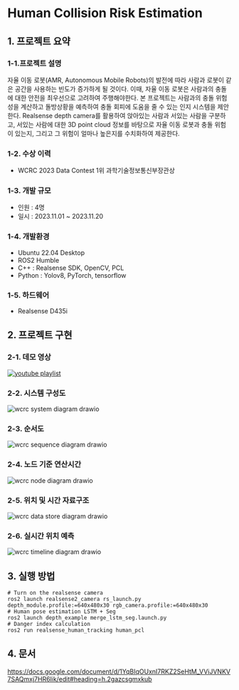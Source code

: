 # Human Collision Risk Estimation
## 1. 프로젝트 요약
### 1-1.프로젝트 설명
자율 이동 로봇(AMR, Autonomous Mobile Robots)의 발전에 따라 사람과 로봇이 같은 공간을 사용하는 빈도가 증가하게 될 것이다. 이때, 자율 이동 로봇은 사람과의 충돌에 대한 안전을 최우선으로 고려하여 주행해야한다. 본 프로젝트는 사람과의 충돌 위험성을 계산하고 돌방상황을 예측하여 충돌 회피에 도움을 줄 수 있는 인지 시스템을 제안한다. Realsense depth camera를 활용하여 앉아있는 사람과 서있는 사람을 구분하고, 서있는 사람에 대한 3D point cloud 정보를 바탕으로 자율 이동 로봇과 충돌 위험이 있는지, 그리고 그 위험이 얼마나 높은지를 수치화하여 제공한다.
### 1-2. 수상 이력
- WCRC 2023 Data Contest 1위 과학기술정보통신부장관상
### 1-3. 개발 규모
- 인원 : 4명
- 일시 : 2023.11.01 ~ 2023.11.20
### 1-4. 개발환경
- Ubuntu 22.04 Desktop
- ROS2 Humble
- C++ :  Realsense SDK, OpenCV, PCL
- Python : Yolov8, PyTorch, tensorflow
### 1-5. 하드웨어
- Realsense D435i

## 2. 프로젝트 구현
### 2-1. 데모 영상
[![youtube playlist](http://img.youtube.com/vi/GwNal6DAgPs/0.jpg)](https://www.youtube.com/playlist?list=PLx5EbqT-6Y08K1ZaK8a7qJ8qOc2PsTDvh)
### 2-2. 시스템 구성도
![wcrc system diagram drawio](https://github.com/Ohsechan/human_collision_risk_estimation/assets/77317210/32f93bea-47a4-48eb-9c44-dbe96715c17e)
### 2-3. 순서도
![wcrc sequence diagram drawio](https://github.com/Ohsechan/human_collision_risk_estimation/assets/77317210/6c6a911b-6b02-4e31-898d-8687dbfaaad2)
### 2-4. 노드 기준 연산시간
![wcrc node diagram drawio](https://github.com/Ohsechan/human_collision_risk_estimation/assets/77317210/8129fad9-134b-4b58-b76d-dce48ac6a74a)
### 2-5. 위치 및 시간 자료구조
![wcrc data store diagram drawio](https://github.com/Ohsechan/human_collision_risk_estimation/assets/77317210/8bc5d9e8-512d-426c-96a5-178b2d8267c5)
### 2-6. 실시간 위치 예측
![wcrc timeline diagram drawio](https://github.com/Ohsechan/human_collision_risk_estimation/assets/77317210/a3fde8ac-6f08-4347-90e3-7b9359ed1cf2)


## 3. 실행 방법

<pre><code># Turn on the realsense camera
ros2 launch realsense2_camera rs_launch.py depth_module.profile:=640x480x30 rgb_camera.profile:=640x480x30
# Human pose estimation LSTM + Seg
ros2 launch depth_example merge_lstm_seg.launch.py
# Danger index calculation
ros2 run realsense_human_tracking human_pcl
</code></pre>

## 4. 문서
https://docs.google.com/document/d/1YqBIqOUxnI7RKZ2SeHtM_VViJVNKV7SAQmxj7HR6lik/edit#heading=h.2gazcsgmxkub
